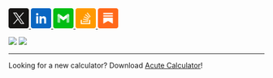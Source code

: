 <a href="https://x.com/aheze0">
<img src="https://raw.githubusercontent.com/aheze/aheze/master/Assets/X.svg" width="40">
</a>
<a href="https://www.linkedin.com/in/aheze">
<img src="https://raw.githubusercontent.com/aheze/aheze/master/Assets/LinkedIn.svg" width="40">
</a>
<a href="mailto:aheze@getfind.app">
<img src="https://raw.githubusercontent.com/aheze/aheze/master/Assets/Email.svg" width="40">
</a>
<a href="https://stackoverflow.com/users/14351818">
<img src="https://raw.githubusercontent.com/aheze/aheze/master/Assets/StackOverflow.svg" width="40">
</a>
<a href="https://aheze.substack.com">
<img src="https://raw.githubusercontent.com/aheze/aheze/master/Assets/Substack.svg" width="40">
</a>

<a href="https://stackoverflow.com/users/14351818/aheze"><img src="https://img.shields.io/badge/Stack%20Overflow-28.5k-FF007D"></a> <a href="#"><img src="https://komarev.com/ghpvc/?username=aheze&color=5BBF0F&label=Profile%20Views"></a>

---

Looking for a new calculator? Download [Acute Calculator](https://apps.apple.com/app/acute-calculator/id6476837563)!
